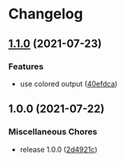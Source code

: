 # Changelog

## [1.1.0](https://www.github.com/soerenschneider/daily/compare/v1.0.0...v1.1.0) (2021-07-23)


### Features

* use colored output ([40efdca](https://www.github.com/soerenschneider/daily/commit/40efdca5a0cafbf314354e26c7f81a08c02075c4))

## 1.0.0 (2021-07-22)


### Miscellaneous Chores

* release 1.0.0 ([2d4921c](https://www.github.com/soerenschneider/daily/commit/2d4921c2319af373e6983604f7328055ecc61145))
